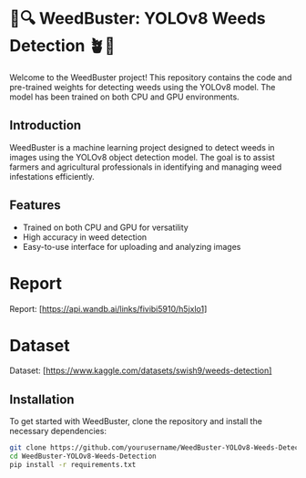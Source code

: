 # 🌿🔍 WeedBuster: YOLOv8 Weeds Detection 🪴📸

Welcome to the WeedBuster project! This repository contains the code and pre-trained weights for detecting weeds using the YOLOv8 model. The model has been trained on both CPU and GPU environments.

## Introduction
WeedBuster is a machine learning project designed to detect weeds in images using the YOLOv8 object detection model. The goal is to assist farmers and agricultural professionals in identifying and managing weed infestations efficiently.

## Features
- Trained on both CPU and GPU for versatility
- High accuracy in weed detection
- Easy-to-use interface for uploading and analyzing images

# Report

Report: [https://api.wandb.ai/links/fivibi5910/h5jxlo1]
# Dataset

Dataset: [https://www.kaggle.com/datasets/swish9/weeds-detection]

## Installation
To get started with WeedBuster, clone the repository and install the necessary dependencies:


```bash
git clone https://github.com/yourusername/WeedBuster-YOLOv8-Weeds-Detection.git
cd WeedBuster-YOLOv8-Weeds-Detection
pip install -r requirements.txt
```
